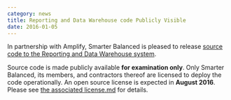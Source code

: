 ```yaml
---
category: news
title: Reporting and Data Warehouse code Publicly Visible
date: 2016-01-05
---
```

In partnership with Amplify, Smarter Balanced is pleased to release [source code to the Reporting and Data Warehouse system](https://github.com/SmarterApp/DataWarehouse).

Source code is made publicly available **for examination only**. Only Smarter Balanced, its members, and contractors thereof are licensed to deploy the code operationally. An open source license is expected in **August 2016**. Please see [the associated license.md](https://github.com/SmarterApp/DataWarehouse/blob/master/LICENSE.md) for details. 
